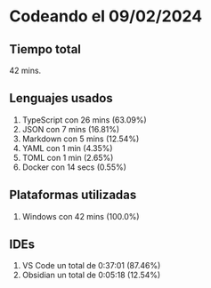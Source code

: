 # Codeando el 09/02/2024

## Tiempo total
42 mins.

## Lenguajes usados
1. TypeScript con 26 mins (63.09%)
1. JSON con 7 mins (16.81%)
1. Markdown con 5 mins (12.54%)
1. YAML con 1 min (4.35%)
1. TOML con 1 min (2.65%)
1. Docker con 14 secs (0.55%)

## Plataformas utilizadas
1. Windows con 42 mins (100.0%)

## IDEs
1. VS Code un total de 0:37:01 (87.46%)
1. Obsidian un total de 0:05:18 (12.54%)
